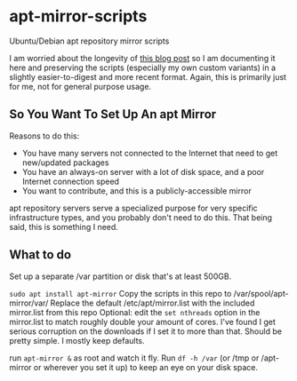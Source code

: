 # apt-mirror-scripts
Ubuntu/Debian apt repository mirror scripts

I am worried about the longevity of [this blog post](http://blog.ef.net/2012/10/26/unbutu-release-upgrade-with-local-apt-mirror.html) so I am documenting it here and preserving the scripts (especially my own custom variants) in a slightly easier-to-digest and more recent format. Again, this is primarily just for me, not for general purpose usage.

## So You Want To Set Up An apt Mirror
Reasons to do this:
 - You have many servers not connected to the Internet that need to get new/updated packages
 - You have an always-on server with a lot of disk space, and a poor Internet connection speed
 - You want to contribute, and this is a publicly-accessible mirror

apt repository servers serve a specialized purpose for very specific infrastructure types, and you probably don't need to do this. That being said, this is something I need.

## What to do
Set up a separate /var partition or disk that's at least 500GB.

`sudo apt install apt-mirror`
Copy the scripts in this repo to /var/spool/apt-mirror/var/
Replace the default /etc/apt/mirror.list with the included mirror.list from this repo
Optional: edit the `set nthreads` option in the mirror.list to match roughly double your amount of cores. I've found I get serious corruption on the downloads if I set it to more than that.
Should be pretty simple. I mostly keep defaults.

run `apt-mirror &` as root and watch it fly. Run `df -h /var` (or /tmp or /apt-mirror or wherever you set it up) to keep an eye on your disk space.
